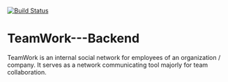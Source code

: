 [![Build Status](https://travis-ci.org/Charles0818/TeamWork---Backend.svg?branch=master)](https://travis-ci.org/Charles0818/TeamWork---Backend)

# TeamWork---Backend
TeamWork is an internal social network for employees of an organization / company. It serves as a network communicating tool majorly for team collaboration.
